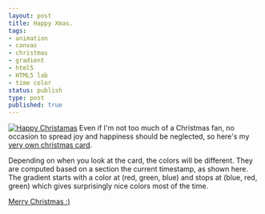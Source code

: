 ```yaml
---
layout: post
title: Happy Xmas.
tags:
- animation
- canvas
- christmas
- gradient
- html5
- HTML5 lab
- time color
status: publish
type: post
published: true
---
```

[![Happy Christamas](http://yannick-lohse.fr/wp-content/uploads/2010/12/xmas-300x60.png "xmas")](http://yannick-lohse.fr/2010/12/xmas/)
Even if I'm not too much of a Christmas fan, no occasion to spread joy and happiness should be neglected, so here's my [very own christmas card](http://code.yannick-lohse.fr/xmas/noel.php "Merry xmas").

Depending on when you look at the card, the colors will be different. They are computed based on a section the current timestamp, as shown here. The gradient starts with a color at (red, green, blue) and stops at (blue, red, green) which gives surprisingly nice colors most of the time.

[Merry Christmas :)](http://code.yannick-lohse.fr/xmas/noel.php "Happy xmas")
